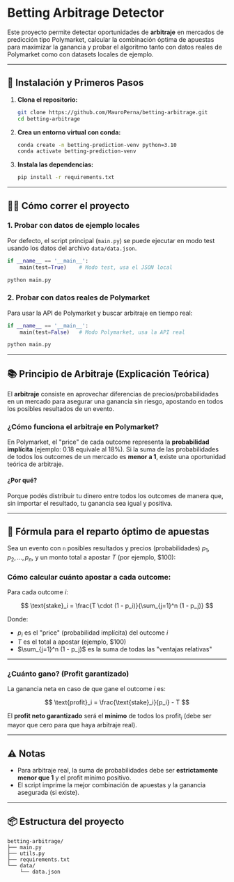 # Betting Arbitrage Detector

Este proyecto permite detectar oportunidades de **arbitraje** en mercados de predicción tipo Polymarket, calcular la combinación óptima de apuestas para maximizar la ganancia y probar el algoritmo tanto con datos reales de Polymarket como con datasets locales de ejemplo.

---

## 🚀 Instalación y Primeros Pasos

1. **Clona el repositorio:**

   ```bash
   git clone https://github.com/MauroPerna/betting-arbitrage.git
   cd betting-arbitrage
   ```

2. **Crea un entorno virtual con conda:**

   ```bash
   conda create -n betting-prediction-venv python=3.10
   conda activate betting-prediction-venv
   ```

3. **Instala las dependencias:**

   ```bash
   pip install -r requirements.txt
   ```

---

## 🏃‍♂️ Cómo correr el proyecto

### 1. **Probar con datos de ejemplo locales**

Por defecto, el script principal (`main.py`) se puede ejecutar en modo test usando los datos del archivo `data/data.json`.

```python
if __name__ == '__main__':
    main(test=True)    # Modo test, usa el JSON local
```

```bash
python main.py
```

### 2. **Probar con datos reales de Polymarket**

Para usar la API de Polymarket y buscar arbitraje en tiempo real:

```python
if __name__ == '__main__':
    main(test=False)   # Modo Polymarket, usa la API real
```

```bash
python main.py
```

---

## 📚 Principio de Arbitraje (Explicación Teórica)

El **arbitraje** consiste en aprovechar diferencias de precios/probabilidades en un mercado para asegurar una ganancia sin riesgo, apostando en todos los posibles resultados de un evento.

### **¿Cómo funciona el arbitraje en Polymarket?**

En Polymarket, el "price" de cada outcome representa la **probabilidad implícita** (ejemplo: 0.18 equivale al 18%).
Si la suma de las probabilidades de todos los outcomes de un mercado es **menor a 1**, existe una oportunidad teórica de arbitraje.

#### **¿Por qué?**

Porque podés distribuir tu dinero entre todos los outcomes de manera que, sin importar el resultado, tu ganancia sea igual y positiva.

---

## 🧮 **Fórmula para el reparto óptimo de apuestas**

Sea un evento con `n` posibles resultados y precios (probabilidades) $p_1, p_2, ..., p_n$, y un monto total a apostar $T$ (por ejemplo, \$100):

### **Cómo calcular cuánto apostar a cada outcome:**

Para cada outcome $i$:

$$
\text{stake}_i = \frac{T \cdot (1 - p_i)}{\sum_{j=1}^n (1 - p_j)}
$$

Donde:

* $p_i$ es el "price" (probabilidad implícita) del outcome $i$
* $T$ es el total a apostar (ejemplo, \$100)
* $\sum_{j=1}^n (1 - p_j)$ es la suma de todas las "ventajas relativas"

---

### **¿Cuánto gano? (Profit garantizado)**

La ganancia neta en caso de que gane el outcome $i$ es:

$$
\text{profit}_i = \frac{\text{stake}_i}{p_i} - T
$$

El **profit neto garantizado** será el **mínimo** de todos los $\text{profit}_i$ (debe ser mayor que cero para que haya arbitraje real).

---

## ⚠️ Notas

* Para arbitraje real, la suma de probabilidades debe ser **estrictamente menor que 1** y el profit mínimo positivo.
* El script imprime la mejor combinación de apuestas y la ganancia asegurada (si existe).

---

## 📦 Estructura del proyecto

```
betting-arbitrage/
├── main.py
├── utils.py
├── requirements.txt
└── data/
    └── data.json
```


